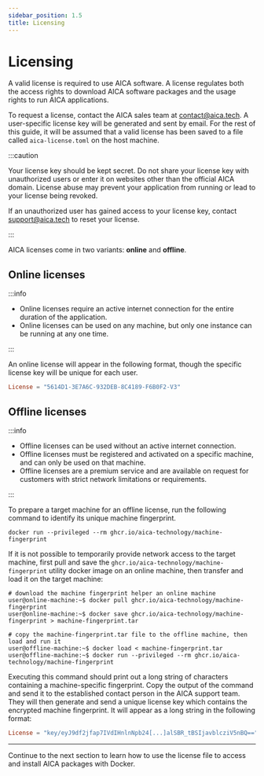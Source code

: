 ```yaml
---
sidebar_position: 1.5
title: Licensing
---
```


# Licensing

A valid license is required to use AICA software. A license regulates both the access rights to download AICA software
packages and the usage rights to run AICA applications.

To request a license, contact the AICA sales team at contact@aica.tech. A user-specific license key will be generated
and sent by email. For the rest of this guide, it will be assumed that a valid license has been saved to a file called
`aica-license.toml` on the host machine.

:::caution

Your license key should be kept secret. Do not share your license key with unauthorized users or enter it on websites
other than the official AICA domain. License abuse may prevent your application from running or lead to your license
being revoked.

If an unauthorized user has gained access to your license key, contact support@aica.tech to reset your license.

:::

AICA licenses come in two variants: **online** and **offline**.

## Online licenses

:::info

- Online licenses require an active internet connection for the entire duration of the application.
- Online licenses can be used on any machine, but only one instance can be running at any one time.

:::

An online license will appear in the following format, though the specific license key will be unique for each user.

```toml title="aica-license.toml"
License = "5614D1-3E7A6C-932DEB-8C4189-F6B0F2-V3"
```

## Offline licenses

:::info

- Offline licenses can be used without an active internet connection.
- Offline licenses must be registered and activated on a specific machine, and can only be used on that machine.
- Offline licenses are a premium service and are available on request for customers with strict network limitations or
  requirements.

:::

To prepare a target machine for an offline license, run the following command to identify its unique machine
fingerprint.

```shell
docker run --privileged --rm ghcr.io/aica-technology/machine-fingerprint
```

If it is not possible to temporarily provide network access to the target machine, first pull and save
the `ghcr.io/aica-technology/machine-fingerprint` utility docker image on an online machine, then transfer and load it
on the target machine:

```shell
# download the machine fingerprint helper an online machine
user@online-machine:~$ docker pull ghcr.io/aica-technology/machine-fingerprint
user@online-machine:~$ docker save ghcr.io/aica-technology/machine-fingerprint > machine-fingerprint.tar

# copy the machine-fingerprint.tar file to the offline machine, then load and run it
user@offline-machine:~$ docker load < machine-fingerprint.tar
user@offline-machine:~$ docker run --privileged --rm ghcr.io/aica-technology/machine-fingerprint
```

Executing this command should print out a long string of characters containing a machine-specific fingerprint. Copy the
output of the command and send it to the established contact person in the AICA support team. They will then generate
and send a unique license key which contains the encrypted machine fingerprint. It will appear as a long string in the
following format:

```toml title="aica-license.toml"
License = "key/eyJ9df2jfap7IVdIHnlnNpb24[...]alSBR_tBSIjavblcziV5nBQ=="
```

---

Continue to the next section to learn how to use the license file to access and install AICA packages with Docker.
